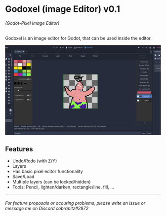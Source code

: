 # Godoxel (image Editor) v0.1
###### (Godot-Pixel Image Editor)


Godoxel is an image editor for Godot, that can be used inside the editor.


![Godoxel Screenshot Image](./images/godoxel_screenshot.png)

## Features

* Undo/Redo (with Z/Y)
* Layers
* Has basic pixel editor functionality
* Save/Load
* Multiple layers (can be locked/hidden)
* Tools: Pencil, lighten/darken, rectangle/line, fill, ...

---
###### For feature proposals or occuring problems, please write an issue or message me on Discord cobrapitz#2872
